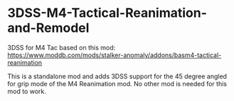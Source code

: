 # 3DSS-M4-Tactical-Reanimation-and-Remodel
3DSS for M4 Tac based on this mod: https://www.moddb.com/mods/stalker-anomaly/addons/basm4-tactical-reanimation

This is a standalone mod and adds 3DSS support for the 45 degree angled for grip mode of the M4 Reanimation mod. No other mod is needed for this mod to work.
